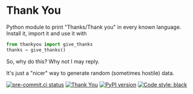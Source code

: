 # Thank You
Python module to print "Thanks/Thank you" in every known language.
Install it, import it and use it with
```python
from thankyou import give_thanks
thanks = give_thanks()
```

So, why do this?
Why not I may reply.

It's just a "nicer" way to generate random (sometimes hostile) data.

[![pre-commit.ci status](https://results.pre-commit.ci/badge/github/mariofix/thankyou/main.svg)](https://results.pre-commit.ci/latest/github/mariofix/thankyou/main) [![Thank You](https://github.com/mariofix/thankyou/actions/workflows/tests.yml/badge.svg)](https://github.com/mariofix/thankyou/actions/workflows/tests.yml) [![PyPI version](https://badge.fury.io/py/thankyou.svg)](https://badge.fury.io/py/thankyou) [![Code style: black](https://img.shields.io/badge/code%20style-black-000000.svg)](https://github.com/psf/black)
